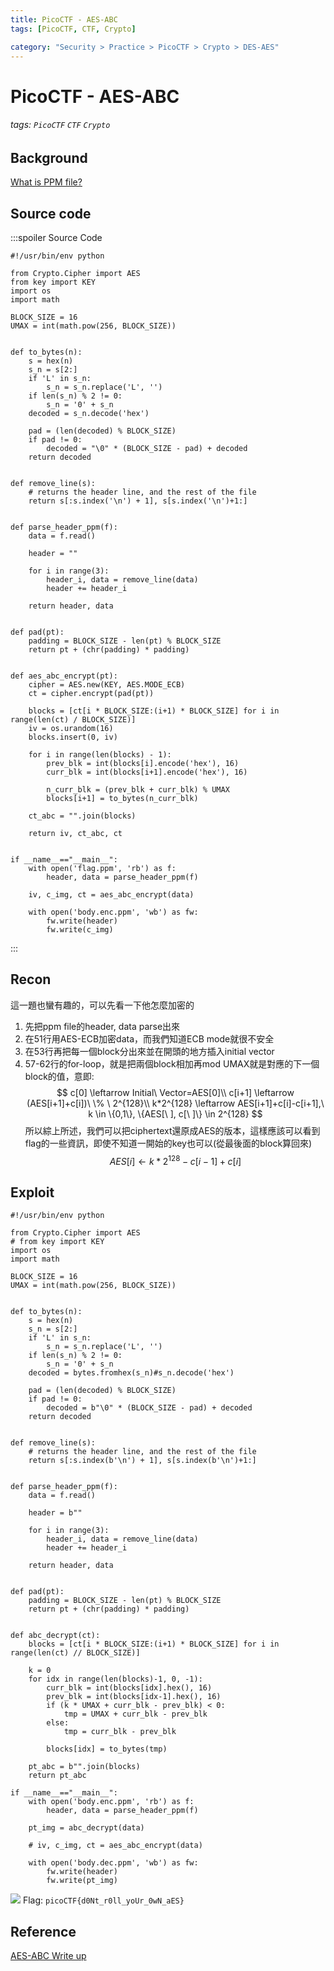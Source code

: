 ```yaml
---
title: PicoCTF - AES-ABC
tags: [PicoCTF, CTF, Crypto]

category: "Security > Practice > PicoCTF > Crypto > DES-AES"
---
```


# PicoCTF - AES-ABC
###### tags: `PicoCTF` `CTF` `Crypto`

## Background
[What is PPM file?](https://www.adobe.com/tw/creativecloud/file-types/image/raster/ppm-file.html)

## Source code
:::spoiler Source Code
```python=
#!/usr/bin/env python

from Crypto.Cipher import AES
from key import KEY
import os
import math

BLOCK_SIZE = 16
UMAX = int(math.pow(256, BLOCK_SIZE))


def to_bytes(n):
    s = hex(n)
    s_n = s[2:]
    if 'L' in s_n:
        s_n = s_n.replace('L', '')
    if len(s_n) % 2 != 0:
        s_n = '0' + s_n
    decoded = s_n.decode('hex')

    pad = (len(decoded) % BLOCK_SIZE)
    if pad != 0: 
        decoded = "\0" * (BLOCK_SIZE - pad) + decoded
    return decoded


def remove_line(s):
    # returns the header line, and the rest of the file
    return s[:s.index('\n') + 1], s[s.index('\n')+1:]


def parse_header_ppm(f):
    data = f.read()

    header = ""

    for i in range(3):
        header_i, data = remove_line(data)
        header += header_i

    return header, data
        

def pad(pt):
    padding = BLOCK_SIZE - len(pt) % BLOCK_SIZE
    return pt + (chr(padding) * padding)


def aes_abc_encrypt(pt):
    cipher = AES.new(KEY, AES.MODE_ECB)
    ct = cipher.encrypt(pad(pt))

    blocks = [ct[i * BLOCK_SIZE:(i+1) * BLOCK_SIZE] for i in range(len(ct) / BLOCK_SIZE)]
    iv = os.urandom(16)
    blocks.insert(0, iv)
    
    for i in range(len(blocks) - 1):
        prev_blk = int(blocks[i].encode('hex'), 16)
        curr_blk = int(blocks[i+1].encode('hex'), 16)

        n_curr_blk = (prev_blk + curr_blk) % UMAX
        blocks[i+1] = to_bytes(n_curr_blk)

    ct_abc = "".join(blocks)
 
    return iv, ct_abc, ct


if __name__=="__main__":
    with open('flag.ppm', 'rb') as f:
        header, data = parse_header_ppm(f)
    
    iv, c_img, ct = aes_abc_encrypt(data)

    with open('body.enc.ppm', 'wb') as fw:
        fw.write(header)
        fw.write(c_img)

```
:::
## Recon
這一題也蠻有趣的，可以先看一下他怎麼加密的
1. 先把ppm file的header, data parse出來
2. 在51行用AES-ECB加密data，而我們知道ECB mode就很不安全
3. 在53行再把每一個block分出來並在開頭的地方插入initial vector
4. 57-62行的for-loop，就是把兩個block相加再mod UMAX就是對應的下一個block的值，意即:
$$
c[0] \leftarrow Initial\ Vector=AES[0]\\
c[i+1] \leftarrow (AES[i+1]+c[i])\ \% \ 2^{128}\\
k*2^{128} \leftarrow AES[i+1]+c[i]-c[i+1],\ k \in \{0,1\}, \{AES[\ ], c[\ ]\} \in 2^{128}
$$
所以綜上所述，我們可以把ciphertext還原成AES的版本，這樣應該可以看到flag的一些資訊，即使不知道一開始的key也可以(從最後面的block算回來)
$$
AES[i] \leftarrow k*2^{128}-c[i-1]+c[i]
$$


## Exploit
```python=
#!/usr/bin/env python

from Crypto.Cipher import AES
# from key import KEY
import os
import math

BLOCK_SIZE = 16
UMAX = int(math.pow(256, BLOCK_SIZE))


def to_bytes(n):
    s = hex(n)
    s_n = s[2:]
    if 'L' in s_n:
        s_n = s_n.replace('L', '')
    if len(s_n) % 2 != 0:
        s_n = '0' + s_n
    decoded = bytes.fromhex(s_n)#s_n.decode('hex')

    pad = (len(decoded) % BLOCK_SIZE)
    if pad != 0: 
        decoded = b"\0" * (BLOCK_SIZE - pad) + decoded
    return decoded


def remove_line(s):
    # returns the header line, and the rest of the file
    return s[:s.index(b'\n') + 1], s[s.index(b'\n')+1:]


def parse_header_ppm(f):
    data = f.read()

    header = b""

    for i in range(3):
        header_i, data = remove_line(data)
        header += header_i

    return header, data
        

def pad(pt):
    padding = BLOCK_SIZE - len(pt) % BLOCK_SIZE
    return pt + (chr(padding) * padding)


def abc_decrypt(ct):
    blocks = [ct[i * BLOCK_SIZE:(i+1) * BLOCK_SIZE] for i in range(len(ct) // BLOCK_SIZE)]

    k = 0
    for idx in range(len(blocks)-1, 0, -1):
        curr_blk = int(blocks[idx].hex(), 16)
        prev_blk = int(blocks[idx-1].hex(), 16)
        if (k * UMAX + curr_blk - prev_blk) < 0:
            tmp = UMAX + curr_blk - prev_blk
        else:
            tmp = curr_blk - prev_blk

        blocks[idx] = to_bytes(tmp)

    pt_abc = b"".join(blocks)
    return pt_abc

if __name__=="__main__":
    with open('body.enc.ppm', 'rb') as f:
        header, data = parse_header_ppm(f)

    pt_img = abc_decrypt(data)
    
    # iv, c_img, ct = aes_abc_encrypt(data)

    with open('body.dec.ppm', 'wb') as fw:
        fw.write(header)
        fw.write(pt_img)

```
![](https://hackmd.io/_uploads/Hk18swavh.png)
Flag: `picoCTF{d0Nt_r0ll_yoUr_0wN_aES}`

## Reference
[AES-ABC Write up](https://github.com/Dvd848/CTFs/blob/master/2019_picoCTF/AES-ABC.md)